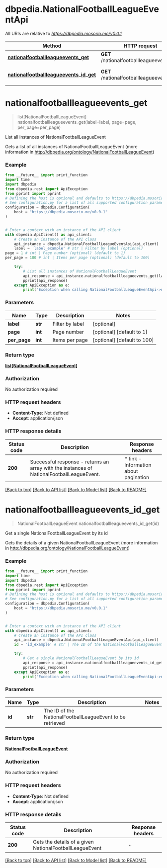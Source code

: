 # dbpedia.NationalFootballLeagueEventApi

All URIs are relative to *https://dbpedia.mosorio.me/v0.0.1*

Method | HTTP request | Description
------------- | ------------- | -------------
[**nationalfootballleagueevents_get**](NationalFootballLeagueEventApi.md#nationalfootballleagueevents_get) | **GET** /nationalfootballleagueevents | List all instances of NationalFootballLeagueEvent
[**nationalfootballleagueevents_id_get**](NationalFootballLeagueEventApi.md#nationalfootballleagueevents_id_get) | **GET** /nationalfootballleagueevents/{id} | Get a single NationalFootballLeagueEvent by its id


# **nationalfootballleagueevents_get**
> list[NationalFootballLeagueEvent] nationalfootballleagueevents_get(label=label, page=page, per_page=per_page)

List all instances of NationalFootballLeagueEvent

Gets a list of all instances of NationalFootballLeagueEvent (more information in http://dbpedia.org/ontology/NationalFootballLeagueEvent)

### Example

```python
from __future__ import print_function
import time
import dbpedia
from dbpedia.rest import ApiException
from pprint import pprint
# Defining the host is optional and defaults to https://dbpedia.mosorio.me/v0.0.1
# See configuration.py for a list of all supported configuration parameters.
configuration = dbpedia.Configuration(
    host = "https://dbpedia.mosorio.me/v0.0.1"
)


# Enter a context with an instance of the API client
with dbpedia.ApiClient() as api_client:
    # Create an instance of the API class
    api_instance = dbpedia.NationalFootballLeagueEventApi(api_client)
    label = 'label_example' # str | Filter by label (optional)
page = 1 # int | Page number (optional) (default to 1)
per_page = 100 # int | Items per page (optional) (default to 100)

    try:
        # List all instances of NationalFootballLeagueEvent
        api_response = api_instance.nationalfootballleagueevents_get(label=label, page=page, per_page=per_page)
        pprint(api_response)
    except ApiException as e:
        print("Exception when calling NationalFootballLeagueEventApi->nationalfootballleagueevents_get: %s\n" % e)
```

### Parameters

Name | Type | Description  | Notes
------------- | ------------- | ------------- | -------------
 **label** | **str**| Filter by label | [optional] 
 **page** | **int**| Page number | [optional] [default to 1]
 **per_page** | **int**| Items per page | [optional] [default to 100]

### Return type

[**list[NationalFootballLeagueEvent]**](NationalFootballLeagueEvent.md)

### Authorization

No authorization required

### HTTP request headers

 - **Content-Type**: Not defined
 - **Accept**: application/json

### HTTP response details
| Status code | Description | Response headers |
|-------------|-------------|------------------|
**200** | Successful response - returns an array with the instances of NationalFootballLeagueEvent. |  * link - Information about pagination <br>  |

[[Back to top]](#) [[Back to API list]](../README.md#documentation-for-api-endpoints) [[Back to Model list]](../README.md#documentation-for-models) [[Back to README]](../README.md)

# **nationalfootballleagueevents_id_get**
> NationalFootballLeagueEvent nationalfootballleagueevents_id_get(id)

Get a single NationalFootballLeagueEvent by its id

Gets the details of a given NationalFootballLeagueEvent (more information in http://dbpedia.org/ontology/NationalFootballLeagueEvent)

### Example

```python
from __future__ import print_function
import time
import dbpedia
from dbpedia.rest import ApiException
from pprint import pprint
# Defining the host is optional and defaults to https://dbpedia.mosorio.me/v0.0.1
# See configuration.py for a list of all supported configuration parameters.
configuration = dbpedia.Configuration(
    host = "https://dbpedia.mosorio.me/v0.0.1"
)


# Enter a context with an instance of the API client
with dbpedia.ApiClient() as api_client:
    # Create an instance of the API class
    api_instance = dbpedia.NationalFootballLeagueEventApi(api_client)
    id = 'id_example' # str | The ID of the NationalFootballLeagueEvent to be retrieved

    try:
        # Get a single NationalFootballLeagueEvent by its id
        api_response = api_instance.nationalfootballleagueevents_id_get(id)
        pprint(api_response)
    except ApiException as e:
        print("Exception when calling NationalFootballLeagueEventApi->nationalfootballleagueevents_id_get: %s\n" % e)
```

### Parameters

Name | Type | Description  | Notes
------------- | ------------- | ------------- | -------------
 **id** | **str**| The ID of the NationalFootballLeagueEvent to be retrieved | 

### Return type

[**NationalFootballLeagueEvent**](NationalFootballLeagueEvent.md)

### Authorization

No authorization required

### HTTP request headers

 - **Content-Type**: Not defined
 - **Accept**: application/json

### HTTP response details
| Status code | Description | Response headers |
|-------------|-------------|------------------|
**200** | Gets the details of a given NationalFootballLeagueEvent |  -  |

[[Back to top]](#) [[Back to API list]](../README.md#documentation-for-api-endpoints) [[Back to Model list]](../README.md#documentation-for-models) [[Back to README]](../README.md)

